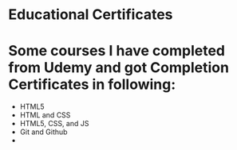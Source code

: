 # Educational Certificates 
# Some courses I have completed from Udemy and got Completion Certificates in following:
+ HTML5
+ HTML and CSS
+ HTML5, CSS, and JS
+ Git and Github
+ 
